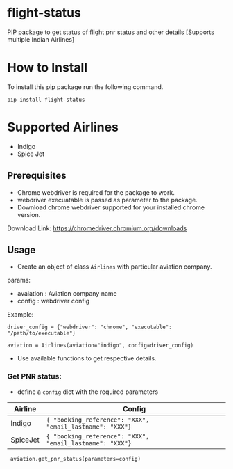 # flight-status
PIP package to get status of flight pnr status and other details [Supports multiple Indian Airlines]

# How to Install
To install this pip package run the following command.

`pip install flight-status`

# Supported Airlines
- Indigo
- Spice Jet


## Prerequisites
- Chrome webdriver is required for the package to work.
- webdriver execuatable is passed as parameter to the package.
- Download chrome webdriver supported for your installed chrome version. 

Download Link: https://chromedriver.chromium.org/downloads

## Usage
- Create an object of class `Airlines` with particular aviation company.

params:
- avaiation : Aviation company name
- config : webdriver config

Example:

``driver_config = {"webdriver": "chrome", "executable": "/path/to/executable"}``

``aviation = Airlines(aviation="indigo", config=driver_config)``

- Use available functions to get respective details.

### Get PNR status:

- define a `config` dict with the required parameters

| Airline  | Config  |
| ------------ | ------------ |
|  Indigo  | `{ "booking_reference": "XXX",    "email_lastname": "XXX"}` |
|  SpiceJet  |  `{ "booking_reference": "XXX",    "email_lastname": "XXX"}` |


`` aviation.get_pnr_status(parameters=config)``